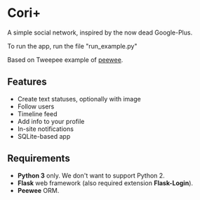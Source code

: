 # Cori+

A simple social network, inspired by the now dead Google-Plus.

To run the app, run the file "run_example.py"

Based on Tweepee example of [peewee](https://github.com/coleifer/peewee/).

## Features

* Create text statuses, optionally with image
* Follow users
* Timeline feed
* Add info to your profile
* In-site notifications
* SQLite-based app

## Requirements

* **Python 3** only. We don't want to support Python 2.
* **Flask** web framework (also required extension **Flask-Login**).
* **Peewee** ORM.

